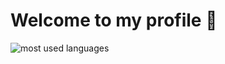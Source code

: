 # Welcome to my profile 👋
![most used languages](https://github-readme-stats.vercel.app/api/top-langs/?username=haberalan&bg_color=0D1117&text_color=B2BAC1&layout=compact)
